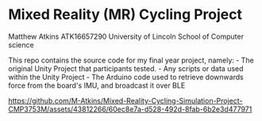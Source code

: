 # Mixed Reality (MR) Cycling Project

Matthew Atkins
ATK16657290
University of Lincoln
School of Computer science

This repo contains the source code for my final year project, namely:
	- The original Unity Project that participants tested.
	- Any scripts or data used within the Unity Project
	- The Arduino code used to retrieve downwards force from the board's IMU, and broadcast it over BLE

https://github.com/M-Atkins/Mixed-Reality-Cycling-Simulation-Project-CMP3753M/assets/43812266/60ec8e7a-d528-492d-8fab-6b2e3d477971

